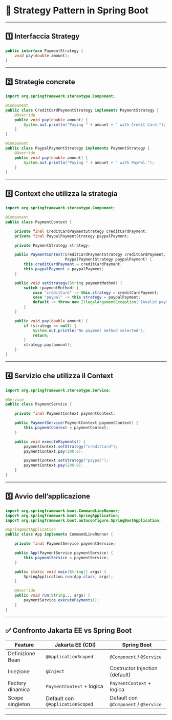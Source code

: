 # 🧩 Strategy Pattern in Spring Boot

---

## 1️⃣ **Interfaccia Strategy**

```java
public interface PaymentStrategy {
    void pay(double amount);
}
```

---

## 2️⃣ **Strategie concrete**

```java
import org.springframework.stereotype.Component;

@Component
public class CreditCardPaymentStrategy implements PaymentStrategy {
    @Override
    public void pay(double amount) {
        System.out.println("Paying " + amount + " with Credit Card.");
    }
}

@Component
public class PaypalPaymentStrategy implements PaymentStrategy {
    @Override
    public void pay(double amount) {
        System.out.println("Paying " + amount + " with PayPal.");
    }
}
```

---

## 3️⃣ **Context che utilizza la strategia**

```java
import org.springframework.stereotype.Component;

@Component
public class PaymentContext {

    private final CreditCardPaymentStrategy creditCardPayment;
    private final PaypalPaymentStrategy paypalPayment;

    private PaymentStrategy strategy;

    public PaymentContext(CreditCardPaymentStrategy creditCardPayment,
                          PaypalPaymentStrategy paypalPayment) {
        this.creditCardPayment = creditCardPayment;
        this.paypalPayment = paypalPayment;
    }

    public void setStrategy(String paymentMethod) {
        switch (paymentMethod) {
            case "creditCard" -> this.strategy = creditCardPayment;
            case "paypal" -> this.strategy = paypalPayment;
            default -> throw new IllegalArgumentException("Invalid payment method");
        }
    }

    public void pay(double amount) {
        if (strategy == null) {
            System.out.println("No payment method selected");
            return;
        }
        strategy.pay(amount);
    }
}
```

---

## 4️⃣ **Servizio che utilizza il Context**

```java
import org.springframework.stereotype.Service;

@Service
public class PaymentService {

    private final PaymentContext paymentContext;

    public PaymentService(PaymentContext paymentContext) {
        this.paymentContext = paymentContext;
    }

    public void executePayments() {
        paymentContext.setStrategy("creditCard");
        paymentContext.pay(100.0);

        paymentContext.setStrategy("paypal");
        paymentContext.pay(200.0);
    }
}
```

---

## 5️⃣ **Avvio dell’applicazione**

```java
import org.springframework.boot.CommandLineRunner;
import org.springframework.boot.SpringApplication;
import org.springframework.boot.autoconfigure.SpringBootApplication;

@SpringBootApplication
public class App implements CommandLineRunner {

    private final PaymentService paymentService;

    public App(PaymentService paymentService) {
        this.paymentService = paymentService;
    }

    public static void main(String[] args) {
        SpringApplication.run(App.class, args);
    }

    @Override
    public void run(String... args) {
        paymentService.executePayments();
    }
}
```

---

## ✅ Confronto Jakarta EE vs Spring Boot

| Feature          | Jakarta EE (CDI)                 | Spring Boot                           |
| ---------------- | -------------------------------- | ------------------------------------- |
| Definizione Bean | `@ApplicationScoped`             | `@Component` / `@Service`             |
| Iniezione        | `@Inject`                        | Costructor Injection (default)        |
| Factory dinamica | `PaymentContext` + logica        | `PaymentContext` + logica             |
| Scope singleton  | Default con `@ApplicationScoped` | Default con `@Component` / `@Service` |

---
